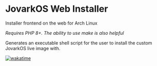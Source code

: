 # JovarkOS Web Installer
Installer frontend on the web for Arch Linux

*Requires PHP 8+. The ability to use make is also helpful*


Generates an executable shell script for the user to install the custom JovarkOS live image with.

[![wakatime](https://wakatime.com/badge/user/7e1905d0-e3a0-4cd1-8818-1f7978dac4fb/project/1c23c523-8890-4447-9f25-22a39e82f859.svg)](https://wakatime.com/badge/user/7e1905d0-e3a0-4cd1-8818-1f7978dac4fb/project/1c23c523-8890-4447-9f25-22a39e82f859)
